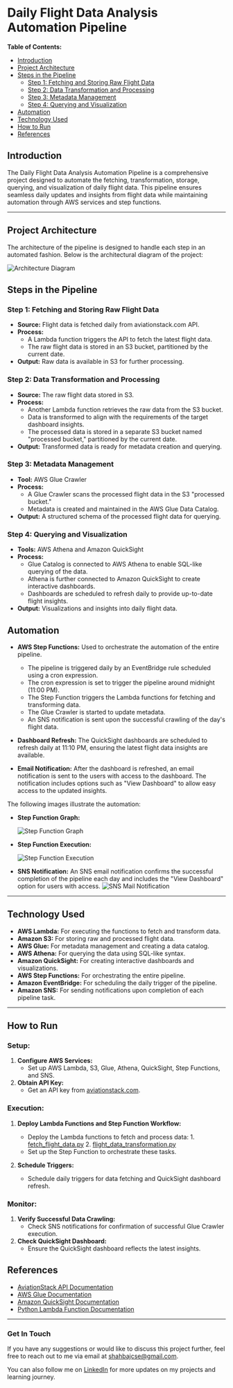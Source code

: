 # Daily Flight Data Analysis Automation Pipeline

**Table of Contents:**

- [Introduction](#introduction)
- [Project Architecture](#project-architecture)
- [Steps in the Pipeline](#steps-in-the-pipeline)
  - [Step 1: Fetching and Storing Raw Flight Data](#step-1-fetching-and-storing-raw-flight-data)
  - [Step 2: Data Transformation and Processing](#step-2-data-transformation-and-processing)
  - [Step 3: Metadata Management](#step-3-metadata-management)
  - [Step 4: Querying and Visualization](#step-4-querying-and-visualization)
- [Automation](#automation)
- [Technology Used](#technology-used)
- [How to Run](#how-to-run)
- [References](#references)

## Introduction

The Daily Flight Data Analysis Automation Pipeline is a comprehensive project designed to automate the fetching, transformation, storage, querying, and visualization of daily flight data. This pipeline ensures seamless daily updates and insights from flight data while maintaining automation through AWS services and step functions.

---

## Project Architecture

The architecture of the pipeline is designed to handle each step in an automated fashion. Below is the architectural diagram of the project:

![Architecture Diagram](architecture.png)

## Steps in the Pipeline

### Step 1: Fetching and Storing Raw Flight Data

- **Source:** Flight data is fetched daily from aviationstack.com API.
- **Process:**
  - A Lambda function triggers the API to fetch the latest flight data.
  - The raw flight data is stored in an S3 bucket, partitioned by the current date.
- **Output:** Raw data is available in S3 for further processing.

### Step 2: Data Transformation and Processing

- **Source:** The raw flight data stored in S3.
- **Process:**
  - Another Lambda function retrieves the raw data from the S3 bucket.
  - Data is transformed to align with the requirements of the target dashboard insights.
  - The processed data is stored in a separate S3 bucket named "processed bucket," partitioned by the current date.
- **Output:** Transformed data is ready for metadata creation and querying.

### Step 3: Metadata Management

- **Tool:** AWS Glue Crawler
- **Process:**
  - A Glue Crawler scans the processed flight data in the S3 "processed bucket."
  - Metadata is created and maintained in the AWS Glue Data Catalog.
- **Output:** A structured schema of the processed flight data for querying.

### Step 4: Querying and Visualization

- **Tools:** AWS Athena and Amazon QuickSight
- **Process:**
  - Glue Catalog is connected to AWS Athena to enable SQL-like querying of the data.
  - Athena is further connected to Amazon QuickSight to create interactive dashboards.
  - Dashboards are scheduled to refresh daily to provide up-to-date flight insights.
- **Output:** Visualizations and insights into daily flight data.

## Automation

- **AWS Step Functions:** Used to orchestrate the automation of the entire pipeline.
  - The pipeline is triggered daily by an EventBridge rule scheduled using a cron expression.
  - The cron expression is set to trigger the pipeline around midnight (11:00 PM).
  - The Step Function triggers the Lambda functions for fetching and transforming data.
  - The Glue Crawler is started to update metadata.
  - An SNS notification is sent upon the successful crawling of the day's flight data.

- **Dashboard Refresh:** The QuickSight dashboards are scheduled to refresh daily at 11:10 PM, ensuring the latest flight data insights are available.

- **Email Notification:** After the dashboard is refreshed, an email notification is sent to the users with access to the dashboard. The notification includes options such as "View Dashboard" to allow easy access to the updated insights.

The following images illustrate the automation:

- **Step Function Graph:**
  
  ![Step Function Graph](StepFunction_Graph.jpg)
- **Step Function Execution:**
  
  ![Step Function Execution](StepFunction_Execution.jpg)
- **SNS Notification:**
  An SNS email notification confirms the successful completion of the pipeline each day and includes the "View Dashboard" option for users with access.
 ![SNS Mail Notification](sns_mail_notification.jpg)

---

## Technology Used

- **AWS Lambda:** For executing the functions to fetch and transform data.
- **Amazon S3:** For storing raw and processed flight data.
- **AWS Glue:** For metadata management and creating a data catalog.
- **AWS Athena:** For querying the data using SQL-like syntax.
- **Amazon QuickSight:** For creating interactive dashboards and visualizations.
- **AWS Step Functions:** For orchestrating the entire pipeline.
- **Amazon EventBridge:** For scheduling the daily trigger of the pipeline.
- **Amazon SNS:** For sending notifications upon completion of each pipeline task.

---

## How to Run

### Setup:

1. **Configure AWS Services:**
   - Set up AWS Lambda, S3, Glue, Athena, QuickSight, Step Functions, and SNS.
2. **Obtain API Key:**
   - Get an API key from [aviationstack.com](https://aviationstack.com).

### Execution:

1. **Deploy Lambda Functions and Step Function Workflow:**
   - Deploy the Lambda functions to fetch and process data: 1. [fetch_flight_data.py](fetch_flight_data.py)  2. [flight_data_transformation.py](flight_data_transformation.py)
   - Set up the Step Function to orchestrate these tasks.

2. **Schedule Triggers:**
   - Schedule daily triggers for data fetching and QuickSight dashboard refresh.

### Monitor:

1. **Verify Successful Data Crawling:**
   - Check SNS notifications for confirmation of successful Glue Crawler execution.
2. **Check QuickSight Dashboard:**
   - Ensure the QuickSight dashboard reflects the latest insights.


## References

- [AviationStack API Documentation](https://aviationstack.com)
- [AWS Glue Documentation](https://docs.aws.amazon.com/glue/latest/dg/what-is-glue.html)
- [Amazon QuickSight Documentation](https://docs.aws.amazon.com/quicksight/latest/user/welcome.html)
- [Python Lambda Function Documentation](https://docs.aws.amazon.com/lambda/latest/dg/welcome.html)

---

### Get In Touch

If you have any suggestions or would like to discuss this project further, feel free to reach out to me via email at [shahbajcse@gmail.com](mailto:shahbajcse@gmail.com).

You can also follow me on [LinkedIn](https://www.linkedin.com/in/mdshahbaj) for more updates on my projects and learning journey.



